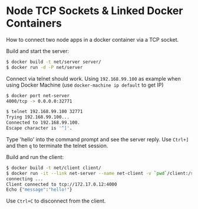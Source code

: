# Node TCP Sockets & Linked Docker Containers

How to connect two node apps in a docker container via a TCP socket.

Build and start the server:

```sh 
$ docker build -t net/server server/
$ docker run -d -P net/server 
```

Connect via telnet should work. Using `192.168.99.100` as example when using Docker Machine (use
`docker-machine ip default` to get IP)

```sh
$ docker port net-server
4000/tcp -> 0.0.0.0:32771

$ telnet 192.168.99.100 32771
Trying 192.168.99.100...
Connected to 192.168.99.100.
Escape character is '^]'.
```

Type 'hello' into the command prompt and see the server reply. Use `Ctrl+]` and then `q` to 
terminate the telnet session. 

Build and run the client:

```sh
$ docker build -t net/client client/
$ docker run -it --link net-server --name net-client -v `pwd`/client:/src --rm net/client
connecting ...
Client connected to tcp://172.17.0.12:4000
Echo {"message":"hello!"}
```

Use `Ctrl+C` to disconnect from the client.
